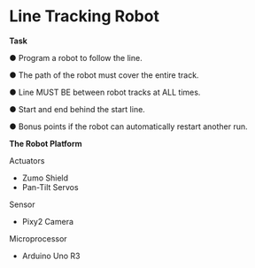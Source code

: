 # Line Tracking Robot

**Task**

● Program a robot to follow the line.

● The path of the robot must cover the entire track.

● Line MUST BE between robot tracks at ALL times.

● Start and end behind the start line.

● Bonus points if the robot can automatically restart another run.


**The Robot Platform**

Actuators
* Zumo Shield
* Pan-Tilt Servos

Sensor
* Pixy2 Camera

Microprocessor
* Arduino Uno R3
